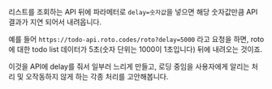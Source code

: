 리스트를 조회하는 API 뒤에 파라메터로 `delay=숫자값`을 넣으면 해당 숫자값만큼 API 결과가 지연 되어서 내려옵니다.

예를 들어 `https://todo-api.roto.codes/roto?delay=5000` 라고 요청을 하면, roto에 대한 todo list 데이터가 5초(숫자 단위는 1000이 1초입니다) 뒤에 내려오는 것이죠.

이것을 API에 delay를 줘서 일부러 느리게 만들고, 로딩 중임을 사용자에게 알리는 처리 및 오작동하지 않게 하는 각종 처리를 고안해봅니다.